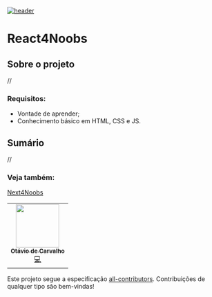 [![header](https://github.com/andreluispy/assembly4noobs/blob/main/header-4noobs.svg)](https://github.com/he4rt/4noobs)

# React4Noobs

## Sobre o projeto

//

### Requisitos:
- Vontade de aprender;
- Conhecimento básico em HTML, CSS e JS.

## Sumário

//

### Veja também:

[Next4Noobs](https://github.com/caioreix/NextJs4noobs)

<!-- ALL-CONTRIBUTORS-LIST:START - Do not remove or modify this section -->
<!-- prettier-ignore-start -->
<!-- markdownlint-disable -->
<table>
  <tr>
    <td align="center"><a href="https://otavio.site"><img src="https://avatars.githubusercontent.com/u/40401779?v=4" width="100px;" alt=""/><br /><sub><b>Otávio de Carvalho</b></sub></a><br /><a href="#commits" title="Code">💻</a>
    </td>
  </tr>
</table>

<!-- markdownlint-enable -->
<!-- prettier-ignore-end -->

<!-- ALL-CONTRIBUTORS-LIST:END -->

Este projeto segue a especificação [all-contributors](https://github.com/all-contributors/all-contributors).
Contribuições de qualquer tipo são bem-vindas!
